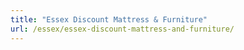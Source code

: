 ```yaml
---
title: "Essex Discount Mattress & Furniture"
url: /essex/essex-discount-mattress-and-furniture/
---
```

